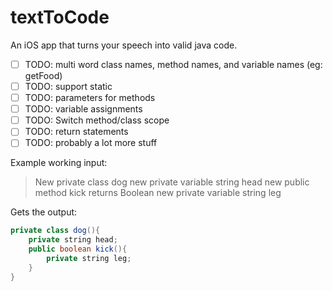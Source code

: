 # textToCode
An iOS app that turns your speech into valid java code. 

- [ ] TODO: multi word class names, method names, and variable names (eg: getFood)
- [ ] TODO: support static
- [ ] TODO: parameters for methods
- [ ] TODO: variable assignments
- [ ] TODO: Switch method/class scope
- [ ] TODO: return statements
- [ ] TODO: probably a lot more stuff

Example working input: 
>New private class dog new private variable string head new public method kick returns Boolean new private variable string leg

Gets the output: 
```java
private class dog(){
    private string head;
    public boolean kick(){
        private string leg;
    }
}
```